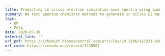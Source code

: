 ```yaml
---
title: Predicting in silico electron ionization mass spectra using quantum chemistry
summary: We test quantum chemistry methods to generate in silico EI mass spectra by combining molecular dynamics with statistical methods.
tags:
  - QM
  - Meta
date: 2020-07-30
external_link: ''
url_pdf: https://jcheminf.biomedcentral.com/articles/10.1186/s13321-020-00470-3
url_code: https://zenodo.org/record/3730507
---
```

